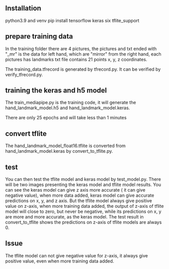## Installation
python3.9 and venv
pip install tensorflow keras six tflite_support

## prepare training data
In the training folder there are 4 pictures, the pictures and txt ended with "_mr" is the data for left hand, which are "mirror" from the right hand, each pictures has landmarks txt file contains 21 points x, y, z coordinates.

The training_data.tfrecord is generated by tfrecord.py. It can be verified by verify_tfrecord.py.

## training the keras and h5 model
The train_mediapipe.py is the training code, it will generate the hand_landmark_model.h5 and hand_landmark_model.keras.

There are only 25 epochs and will take less than 1 minutes

## convert tflite
The hand_landmark_model_float16.tflite is converted from hand_landmark_model.keras by convert_to_tflite.py.

## test
You can then test the tflite model and keras model by test_model.py. There will be two images presenting the keras model and tflite model results. You can see the keras model can give z axis more accurate ( it can give negative value), when more data added, keras model can give accurate predictions on x, y, and z axis. But the tflite model always give positive value on z-axis, when more training data added, the output of z-axis of tflite model will close to zero, but never be negative, while its predictions on x, y are more and more accurate, as the keras model. The test result in convert_to_tflite shows the predictions on z-axis of tflite models are always 0.

## Issue
The tflite model can not give negative value for z-axis, it always give positive value, even when more training data added.